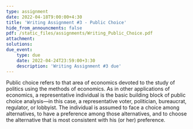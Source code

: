 ```yaml
---
type: assignment
date: 2022-04-18T9:00:00+4:30
title: 'Writing Assignment #3 - Public Choice'
hide_from_announcments: false
pdf: /static_files/assignments/Writing_Public_Choice.pdf
attachment: 
solutions: 
due_event: 
    type: due
    date: 2022-04-24T23:59:00+3:30
    description: 'Writing Assignment #3 due'
---
```

Public choice refers to that area of economics devoted to the study of politics using the methods of economics. As in other applications of economics, a representative individual is the basic building block of public choice analysis—in this case, a representative voter, politician, bureaucrat, regulator, or lobbyist. The individual is assumed to face a choice among alternatives, to have a preference among those alternatives, and to choose the alternative that is most consistent with his (or her) preference. 
